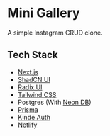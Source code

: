 # Mini Gallery

A simple Instagram CRUD clone.

## Tech Stack

-   [Next.js](https://nextjs.org)
-   [ShadCN UI](https://ui.shadcn.com)
-   [Radix UI](https://www.radix-ui.com)
-   [Tailwind CSS](https://tailwindcss.com)
-   Postgres (With [Neon DB](https://neon.tech))
-   [Prisma](https://prisma.io)
-   [Kinde Auth](https://kinde.com)
-   [Netlify](https://netlify.com)
